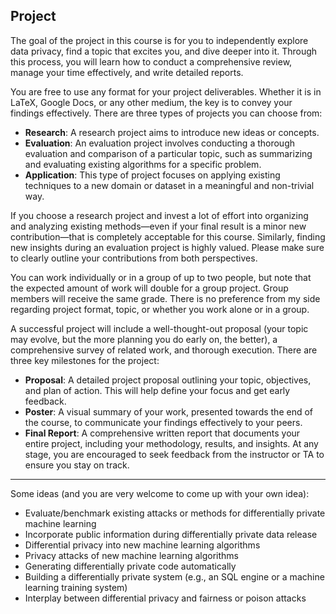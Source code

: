 ## Project


The goal of the project in this course is for you to independently explore data privacy, find a topic that excites you, and dive deeper into it. Through this process, you will learn how to conduct a comprehensive review, manage your time effectively, and write detailed reports.

You are free to use any format for your project deliverables. Whether it is in LaTeX, Google Docs, or any other medium, the key is to convey your findings effectively. There are three types of projects you can choose from:

- **Research**: A research project aims to introduce new ideas or concepts.
- **Evaluation**: An evaluation project involves conducting a thorough evaluation and comparison of a particular topic, such as summarizing and evaluating existing algorithms for a specific problem.
- **Application**: This type of project focuses on applying existing techniques to a new domain or dataset in a meaningful and non-trivial way.

If you choose a research project and invest a lot of effort into organizing and analyzing existing methods—even if your final result is a minor new contribution—that is completely acceptable for this course. Similarly, finding new insights during an evaluation project is highly valued. Please make sure to clearly outline your contributions from both perspectives.

You can work individually or in a group of up to two people, but note that the expected amount of work will double for a group project. Group members will receive the same grade. There is no preference from my side regarding project format, topic, or whether you work alone or in a group.

A successful project will include a well-thought-out proposal (your topic may evolve, but the more planning you do early on, the better), a comprehensive survey of related work, and thorough execution. There are three key milestones for the project:

- **Proposal**: A detailed project proposal outlining your topic, objectives, and plan of action. This will help define your focus and get early feedback.
- **Poster**: A visual summary of your work, presented towards the end of the course, to communicate your findings effectively to your peers.
- **Final Report**: A comprehensive written report that documents your entire project, including your methodology, results, and insights. At any stage, you are encouraged to seek feedback from the instructor or TA to ensure you stay on track.

---

Some ideas (and you are very welcome to come up with your own idea):
 - Evaluate/benchmark existing attacks or methods for differentially private machine learning
 - Incorporate public information during differentially private data release 
 - Differential privacy into new machine learning algorithms
 - Privacy attacks of new machine learning algorithms
 - Generating differentially private code automatically
 - Building a differentially private system (e.g., an SQL engine or a machine learning training system)
 - Interplay between differential privacy and fairness or poison attacks
